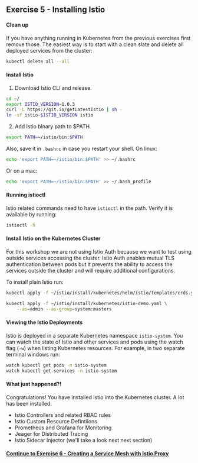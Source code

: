 ## Exercise 5 - Installing Istio

#### Clean up

If you have anything running in Kubernetes from the previous exercises first remove those. The easiest way is to start with a clean slate and delete all deployed services from the cluster:

```sh
kubectl delete all --all
```

#### Install Istio

1. Download Istio CLI and release.

```sh
cd ~/
export ISTIO_VERSION=1.0.3
curl -L https://git.io/getLatestIstio | sh -
ln -sf istio-$ISTIO_VERSION istio
```

2. Add Istio binary path to $PATH.

```sh
export PATH=~/istio/bin:$PATH
```

Also, save it in `.bashrc` in case you restart your shell. On linux:

```sh
echo 'export PATH=~/istio/bin:$PATH' >> ~/.bashrc
```

Or on a mac:

```sh
echo 'export PATH=~/istio/bin:$PATH' >> ~/.bash_profile
```


#### Running istioctl

Istio related commands need to have `istioctl` in the path. Verify it is available by running:

```sh
istioctl -h
```

#### Install Istio on the Kubernetes Cluster

For this workshop we are not using Istio Auth because we want to test using outside services accessing the cluster.  Istio Auth enables mutual TLS authentication between pods but it prevents the ability to access the services outside the cluster and will require additional configurations.

To install plain Istio run:

```sh
kubectl apply -f ~/istio/install/kubernetes/helm/istio/templates/crds.yaml

kubectl apply -f ~/istio/install/kubernetes/istio-demo.yaml \
    --as=admin --as-group=system:masters
```


#### Viewing the Istio Deployments

Istio is deployed in a separate Kubernetes namespace `istio-system`.  You can watch the state of Istio and other services and pods using the watch flag (`-w`) when listing Kubernetes resources. For example, in two separate terminal windows run:

```sh
watch kubectl get pods -n istio-system
watch kubectl get services -n istio-system
```

#### What just happened?!

Congratulations! You have installed Istio into the Kubernetes cluster. A lot has been installed:
* Istio Controllers and related RBAC rules
* Istio Custom Resource Defintiions
* Prometheus and Grafana for Monitoring
* Jeager for Distributed Tracing
* Istio Sidecar Injector (we'll take a look next next section)

#### [Continue to Exercise 6 - Creating a Service Mesh with Istio Proxy](../exercise-6/README.md)
